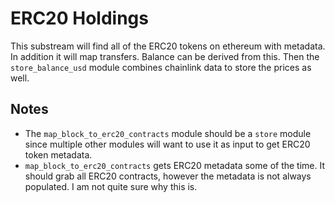 # ERC20 Holdings

This substream will find all of the ERC20 tokens on ethereum with metadata. In addition it will map transfers. Balance can be derived from this. Then the `store_balance_usd` module combines chainlink data to store the prices as well.

## Notes

- The `map_block_to_erc20_contracts` module should be a `store` module since multiple other modules will want to use it as input to get ERC20 token metadata.
- `map_block_to_erc20_contracts` gets ERC20 metadata some of the time. It should grab all ERC20 contracts, however the metadata is not always populated. I am not quite sure why this is.
